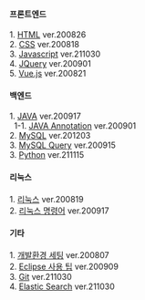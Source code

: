 <h4>프론트엔드</h4>
1. <a href="https://github.com/ynjch97/YNJCH_WIKI/wiki/HTML">HTML</a> ver.200826
<br>
2. <a href="https://github.com/ynjch97/YNJCH_WIKI/wiki/CSS">CSS</a> ver.200818
<br>
3. <a href="https://github.com/ynjch97/YNJCH_WIKI/wiki/Javascript">Javascript</a> ver.211030
<br>
4. <a href="https://github.com/ynjch97/YNJCH_WIKI/wiki/JQuery">JQuery</a> ver.200901
<br>
5. <a href="https://github.com/ynjch97/YNJCH_WIKI/wiki/Vue.js">Vue.js</a> ver.200821
<br>

<h4>백엔드</h4>
1. <a href="https://github.com/ynjch97/YNJCH_WIKI/wiki/JAVA">JAVA</a> ver.200917
<br>
&nbsp;&nbsp;1-1. <a href="https://github.com/ynjch97/YNJCH_WIKI/wiki/JAVA-Annotation">JAVA Annotation</a> ver.200901
<br>
2. <a href="https://github.com/ynjch97/YNJCH_WIKI/wiki/MySQL">MySQL</a> ver.201203
<br>
3. <a href="https://github.com/ynjch97/YNJCH_WIKI/wiki/MySQL-Query">MySQL Query</a> ver.200915
<br> 
3. <a href="https://github.com/ynjch97/YNJCH_WIKI/wiki/Python">Python</a> ver.211115
<br> 

<h4>리눅스</h4>
1. <a href="https://github.com/ynjch97/YNJCH_WIKI/wiki/Linux">리눅스</a> ver.200819
<br>
2. <a href="https://github.com/ynjch97/YNJCH_WIKI/wiki/Linux--%EB%AA%85%EB%A0%B9%EC%96%B4">리눅스 명령어</a> ver.200917
<br>

<h4>기타</h4>
1. <a href="https://github.com/ynjch97/YNJCH_WIKI/wiki/%EA%B0%9C%EB%B0%9C-%ED%99%98%EA%B2%BD-%EC%84%B8%ED%8C%85">개발환경 세팅</a> ver.200807
<br>
2. <a href="https://github.com/ynjch97/YNJCH_WIKI/wiki/Eclipse">Eclipse 사용 팁</a> ver.200909
<br>
3. <a href="https://github.com/ynjch97/YNJCH_WIKI/wiki/Git">Git</a> ver.211030
<br>
4. <a href="https://github.com/ynjch97/YNJCH_WIKI/wiki/Elastic-Search">Elastic Search</a> ver.211030
<br>
